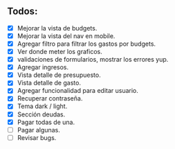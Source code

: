## Todos:

- [x] Mejorar la vista de budgets.
- [x] Mejorar la vista del nav en mobile.
- [x] Agregar filtro para filtrar los gastos por budgets.
- [x] Ver donde meter los graficos.
- [x] validaciones de formularios, mostrar los errores yup.
- [x] Agregar ingresos.
- [x] Vista detalle de presupuesto.
- [x] Vista detalle de gasto.
- [x] Agregar funcionalidad para editar usuario.
- [x] Recuperar contraseña.
- [x] Tema dark / light.
- [x] Sección deudas.
- [x] Pagar todas de una.
- [ ] Pagar algunas.
- [ ] Revisar bugs.
